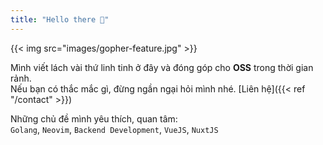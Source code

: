 ```yaml
---
title: "Hello there 👋"
---
```


{{< img src="images/gopher-feature.jpg" >}}

Mình viết lách vài thứ linh tinh ở đây và đóng góp cho **OSS** 
trong thời gian rảnh. <br>
Nếu bạn có thắc mắc gì, đừng ngần ngại hỏi mình nhé.
[Liên hệ]({{< ref "/contact" >}})

Những chủ đề mình yêu thích, quan tâm: <br>
`Golang`, `Neovim`, `Backend Development`, `VueJS`, `NuxtJS`
